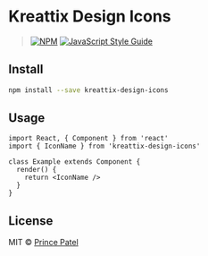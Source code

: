 # Kreattix Design Icons

> [![NPM](https://img.shields.io/npm/v/kreattix-design-icons.svg)](https://www.npmjs.com/package/kreattix-design-icons) [![JavaScript Style Guide](https://img.shields.io/badge/code_style-standard-brightgreen.svg)](https://standardjs.com)

## Install

```bash
npm install --save kreattix-design-icons
```

## Usage

```tsx
import React, { Component } from 'react'
import { IconName } from 'kreattix-design-icons'

class Example extends Component {
  render() {
    return <IconName />
  }
}
```

## License

MIT © [Prince Patel](https://github.com/kreattix-design)
